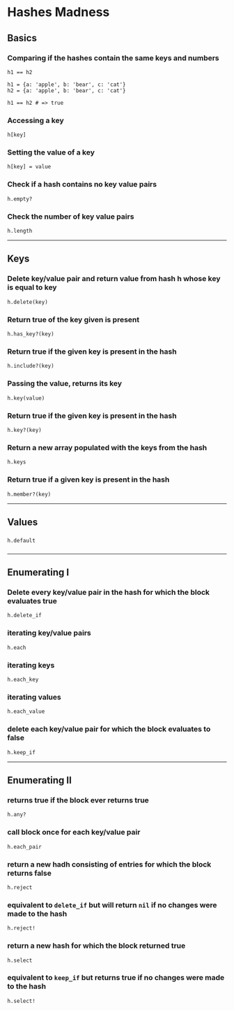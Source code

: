 # Hashes Madness

## Basics

### Comparing if the hashes contain the same keys and numbers

 `h1 == h2`

```
h1 = {a: 'apple', b: 'bear', c: 'cat'}
h2 = {a: 'apple', b: 'bear', c: 'cat'}

h1 == h2 # => true
```

### Accessing a key
`h[key]`

### Setting the value of a key
`h[key] = value`

### Check if a hash contains no key value pairs
`h.empty?`

### Check the number of key value pairs
`h.length`

---
## Keys

### Delete key/value pair and return value from hash h whose key is equal to key
`h.delete(key)`

### Return true of the key given is present
`h.has_key?(key)`

### Return true if the given key is present in the hash
`h.include?(key)`

### Passing the value, returns its key
`h.key(value)`

### Return true if the given key is present in the hash
`h.key?(key)`

### Return a new array populated with the keys from the hash
`h.keys`

### Return true if a given key is present in the hash
`h.member?(key)`

---

## Values

###  
`h.default`

### 

---

## Enumerating I

### Delete every key/value pair in the hash for which the block evaluates true
`h.delete_if`

### iterating key/value pairs
`h.each`

### iterating keys
`h.each_key`

### iterating values
`h.each_value` 

### delete each key/value pair for which the block evaluates to false
`h.keep_if`

---
## Enumerating II

### returns true if the block ever returns true
`h.any?`

### call block once for each key/value pair
`h.each_pair`

### return a new hadh consisting of entries for which the block returns false
`h.reject `

### equivalent to `delete_if` but will return `nil` if no changes were made to the hash
`h.reject!`

### return a new hash for which the block returned true
`h.select`

### equivalent to `keep_if` but returns true if no changes were made to the hash 
`h.select!`
